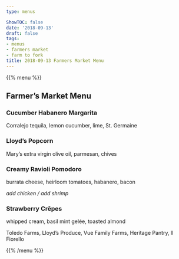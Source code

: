 ```yaml
---
type: menus

ShowTOC: false
date: '2018-09-13'
draft: false
tags:
- menus
- farmers market
- farm to fork
title: 2018-09-13 Farmers Market Menu
---
```


{{% menu %}}

## Farmer’s Market Menu

### Cucumber Habanero Margarita

Corralejo tequila, lemon cucumber, lime, St\. Germaine

### Lloyd’s Popcorn

Mary’s extra virgin olive oil, parmesan, chives

### Creamy Ravioli Pomodoro

burrata cheese, heirloom tomatoes, habanero, bacon

*add chicken / add shrimp*

### Strawberry Crêpes

whipped cream, basil mint gelée, toasted almond


Toledo Farms, Lloyd’s Produce, Vue Family Farms,
Heritage Pantry, Il Fiorello

{{% /menu %}}
